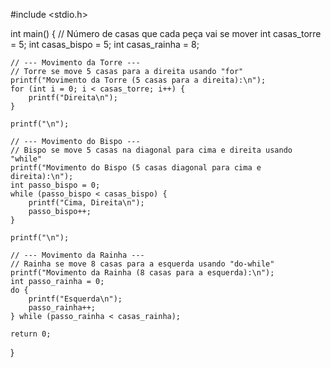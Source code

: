 #include <stdio.h>

int main() {
    // Número de casas que cada peça vai se mover
    int casas_torre = 5;
    int casas_bispo = 5;
    int casas_rainha = 8;

    // --- Movimento da Torre ---
    // Torre se move 5 casas para a direita usando "for"
    printf("Movimento da Torre (5 casas para a direita):\n");
    for (int i = 0; i < casas_torre; i++) {
        printf("Direita\n");
    }

    printf("\n");

    // --- Movimento do Bispo ---
    // Bispo se move 5 casas na diagonal para cima e direita usando "while"
    printf("Movimento do Bispo (5 casas diagonal para cima e direita):\n");
    int passo_bispo = 0;
    while (passo_bispo < casas_bispo) {
        printf("Cima, Direita\n");
        passo_bispo++;
    }

    printf("\n");

    // --- Movimento da Rainha ---
    // Rainha se move 8 casas para a esquerda usando "do-while"
    printf("Movimento da Rainha (8 casas para a esquerda):\n");
    int passo_rainha = 0;
    do {
        printf("Esquerda\n");
        passo_rainha++;
    } while (passo_rainha < casas_rainha);

    return 0;
}
